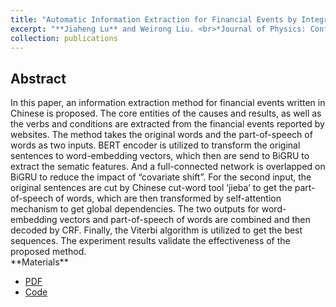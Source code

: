 ```yaml
---
title: "Automatic Information Extraction for Financial Events by Integrating BiGRU and Attention Mechanism"
excerpt: "**Jiaheng Lu** and Weirong Liu. <br>*Journal of Physics: Conference Series, International Conference on Computer, Big Data and Artificial Intelligence*, 2022"
collection: publications
---
```


<h2>Abstract</h2>
In this paper, an information extraction method for financial events written in Chinese is proposed. The core entities of the causes and results, as well as the verbs and
conditions are extracted from the financial events reported by websites. The method takes the original words and the part-of-speech of words as two inputs. BERT encoder is utilized to
transform the original sentences to word-embedding vectors, which then are send to BiGRU to extract the sematic features. And a full-connected network is overlapped on BiGRU to reduce
the impact of “covariate shift”. For the second input, the original sentences are cut by Chinese cut-word tool ‘jieba’ to get the part-of-speech of words, which are then transformed by
self-attention mechanism to get global dependencies. The two outputs for word-embedding vectors and part-of-speech of words are combined and then decoded by CRF. Finally, the
Viterbi algorithm is utilized to get the best sequences. The experiment results validate the effectiveness of the proposed method.
      
<br>
**Materials**
<ul>
<li><a href="http://JhengLu.github.io/files/paper2.pdf">PDF</a></li>
<li><a href="https://github.com/JhengLu/Cause-Effect-Relation-Extraction-from-Text-of-Financial-Events">Code</a></li>
</ul>
